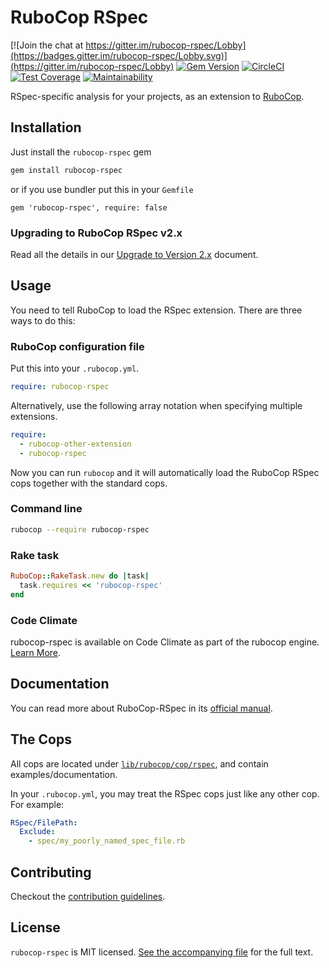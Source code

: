 # RuboCop RSpec

[![Join the chat at https://gitter.im/rubocop-rspec/Lobby](https://badges.gitter.im/rubocop-rspec/Lobby.svg)](https://gitter.im/rubocop-rspec/Lobby)
[![Gem Version](https://badge.fury.io/rb/rubocop-rspec.svg)](https://rubygems.org/gems/rubocop-rspec)
[![CircleCI](https://circleci.com/gh/rubocop-hq/rubocop-rspec.svg?style=svg)](https://circleci.com/gh/rubocop-hq/rubocop-rspec)
[![Test Coverage](https://api.codeclimate.com/v1/badges/8ffaabf633c968c22bdd/test_coverage)](https://codeclimate.com/github/rubocop-hq/rubocop-rspec/test_coverage)
[![Maintainability](https://api.codeclimate.com/v1/badges/8ffaabf633c968c22bdd/maintainability)](https://codeclimate.com/github/rubocop-hq/rubocop-rspec/maintainability)

RSpec-specific analysis for your projects, as an extension to
[RuboCop](https://github.com/rubocop-hq/rubocop).

## Installation

Just install the `rubocop-rspec` gem

```bash
gem install rubocop-rspec
```

or if you use bundler put this in your `Gemfile`

```
gem 'rubocop-rspec', require: false
```

### Upgrading to RuboCop RSpec v2.x

Read all the details in our [Upgrade to Version 2.x](https://docs.rubocop.org/rubocop-rspec/2.0/upgrade_to_version_2.html) document.

## Usage

You need to tell RuboCop to load the RSpec extension. There are three
ways to do this:

### RuboCop configuration file

Put this into your `.rubocop.yml`.

```yaml
require: rubocop-rspec
```

Alternatively, use the following array notation when specifying multiple extensions.

```yaml
require:
  - rubocop-other-extension
  - rubocop-rspec
```

Now you can run `rubocop` and it will automatically load the RuboCop RSpec
cops together with the standard cops.

### Command line

```bash
rubocop --require rubocop-rspec
```

### Rake task

```ruby
RuboCop::RakeTask.new do |task|
  task.requires << 'rubocop-rspec'
end
```

### Code Climate

rubocop-rspec is available on Code Climate as part of the rubocop engine. [Learn More](https://codeclimate.com/changelog/55a433bbe30ba00852000fac).

## Documentation

You can read more about RuboCop-RSpec in its [official manual](https://docs.rubocop.org/rubocop-rspec).

## The Cops

All cops are located under
[`lib/rubocop/cop/rspec`](lib/rubocop/cop/rspec), and contain
examples/documentation.

In your `.rubocop.yml`, you may treat the RSpec cops just like any other
cop. For example:

```yaml
RSpec/FilePath:
  Exclude:
    - spec/my_poorly_named_spec_file.rb
```

## Contributing

Checkout the [contribution guidelines](.github/CONTRIBUTING.md).

## License

`rubocop-rspec` is MIT licensed. [See the accompanying file](MIT-LICENSE.md) for
the full text.

